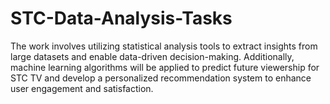 # STC-Data-Analysis-Tasks
The work involves utilizing statistical analysis tools to extract insights from large datasets and enable data-driven decision-making. Additionally, machine learning algorithms will be applied to predict future viewership for STC TV and develop a personalized recommendation system to enhance user engagement and satisfaction.
